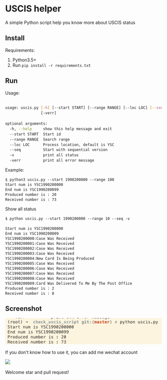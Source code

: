 # USCIS helper

A simple Python script help you know more about USCIS status

## Install 

Requirements:

1. Python3.5+
2. Run `pip install -r requirements.txt`


## Run

Usage:

```bash

usage: uscis.py [-h] [--start START] [--range RANGE] [--loc LOC] [--seq] [-v]
                [-verr]

optional arguments:
  -h, --help     show this help message and exit
  --start START  Start id
  --range RANGE  Search range
  --loc LOC      Process location, default is YSC
  --seq          Start with sequential version
  -v             print all status
  -verr          print all error message


```

Example:

```
$ python3 uscis.py --start 1990200000 --range 100 
Start num is YSC1990200000
End num is YSC1990200099
Produced number is : 20
Received number is : 73

```

Show all status

```
$ python uscis.py --start 1990200000 --range 10 --seq -v 

Start num is YSC1990200000
End num is YSC1990200009
YSC1990200000:Case Was Received
YSC1990200001:Case Was Received
YSC1990200002:Case Was Received
YSC1990200003:Case Was Received
YSC1990200004:New Card Is Being Produced
YSC1990200005:Case Was Received
YSC1990200006:Case Was Received
YSC1990200007:Case Was Received
YSC1990200008:Case Was Received
YSC1990200009:Card Was Delivered To Me By The Post Office
Produced number is : 2
Received number is : 8

```

## Screenshot

![](screenshot.png)


If you don't know how to use it, you can add me wechat account

![](https://tczimg.s3.amazonaws.com/wechat.png)


Welcome star and pull request!
